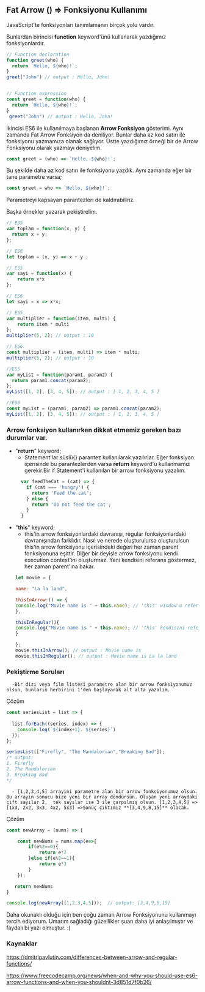 ## Fat Arrow () => Fonksiyonu Kullanımı

JavaScript'te fonksiyonları tanımlamanın birçok yolu vardır.

Bunlardan birincisi **function** keyword'ünü kullanarak yazdığımız fonksiyonlardır.

```javascript
// Function declaration
function greet(who) {
  return `Hello, ${who}!`;
}
greet("John") // output : Hello, John!


// Function expression
const greet = function(who) {
  return `Hello, ${who}!`;
}
 greet("John") // output : Hello, John!
```
İkincisi ES6 ile kullanılmaya başlanan **Arrow Fonksiyon** gösterimi. Aynı zamanda Fat Arrow Fonksiyon da deniliyor. Bunlar daha az kod satırı ile fonksiyonu yazmamıza olanak sağlıyor. Üstte yazdığımız örneği bir de Arrow Fonksiyonu olarak yazmayı deniyelim.
```javascript
const greet = (who) => `Hello, ${who}!`;
```
Bu şekilde daha az kod satırı ile fonksiyonu yazdık. Aynı zamanda eğer bir tane parametre varsa;
```javascript
const greet = who => `Hello, ${who}!`;
```
Parametreyi kapsayan parantezleri de kaldırabiliriz.

Başka örnekler yazarak pekiştirelim.
```javascript
// ES5
var toplam = function(x, y) {
  return x + y;
};

// ES6
let toplam = (x, y) => x + y ;
```
```javascript
// ES5
var sayi = function(x) {
    return x*x
};

// ES6
let sayi = x => x*x;
```
```javascript
// ES5
var multiplier = function(item, multi) {
    return item * multi
};
multiplier(5, 2); // output : 10

// ES6
const multiplier = (item, multi) => item * multi;
multiplier(5, 2); // output : 10
```
```javascript
//ES5
var myList = function(param1, param2) {
  return param1.concat(param2);
};
myList([1, 2], [3, 4, 5]); // output : [ 1, 2, 3, 4, 5 ]

//ES6
const myList = (param1, param2) => param1.concat(param2);
myList([1, 2], [3, 4, 5]); // output : [ 1, 2, 3, 4, 5 ]
```
### Arrow fonksiyon kullanırken dikkat etmemiz gereken bazı durumlar var.

- "**return**" keyword;
    * Statement'lar süslü{} parantez kullanılarak yazılırlar. Eğer fonksiyon içerisinde bu parantezlerden varsa **return** keyword'ü kullanmamız gerekir.Bir if Statement'i kullanılan bir arrow fonksiyonu yazalım.
  ```javascript
    var feedTheCat = (cat) => {
      if (cat === 'hungry') {
        return 'Feed the cat';
      } else {
        return 'Do not feed the cat';
      }
    }
  ```
- "**this**" keyword;
    * this'in arrow fonksiyonlardaki davranışı, regular fonksiyonlardaki davranışından farklıdır. Nasıl ve nerede oluşturulursa oluşturulsun this'in arrow fonksiyonu içerisindeki değeri her zaman parent fonksiyonuna eşittir. Diğer bir deyişle arrow fonksiyonu kendi execution context'ini oluşturmaz. Yani kendisini referans göstermez, her zaman parent'ına bakar.
    ```javascript
    let movie = { 

    name: "La la land",

    thisInArrow:() => { 
    console.log("Movie name is " + this.name); // 'this' window'u referans gösterir. Bu yüzden name'yi bulamaz.
    }, 

    thisInRegular(){ 
    console.log("Movie name is " + this.name); // 'this' kendisini referans gösterir ve çalışır.
    } 

   };
   movie.thisInArrow(); // output : Movie name is
   movie.thisInRegular(); // output : Movie name is La la land
   ```

### Pekiştirme Soruları  
```
  -Bir dizi veya film listesi parametre alan bir arrow fonksiyonumuz olsun, bunların herbirini 1'den başlayarak alt alta yazalım.
```


Çözüm
```javascript
const seriesList = list => {
  
  list.forEach((series, index) => {
    console.log(`${index+1}. ${series}`) 
  });
};

seriesList(["Firefly", "The Mandalorian","Breaking Bad"]);
/* output:
1. Firefly
2. The Mandalorian
3. Breaking Bad
*/
```

```
  - [1,2,3,4,5] arrayini parametre alan bir arrow fonksiyonumuz olsun. Bu arrayin sonucu bize yeni bir array döndürsün. Oluşan yeni arraydaki çift sayılar 2,  tek sayılar ise 3 ile çarpılmış olsun. [1,2,3,4,5] => [1x3, 2x2, 3x3, 4x2, 5x3] =>Sonuç çıktımız **[3,4,9,8,15]** olacak.
```

Çözüm
```javascript
const newArray = (nums) => {

    const newNums = nums.map(e=>{      
        if(e%2==0){
            return e*2
        }else if(e%2==1){
            return e*3
        }
    });

   return newNums 
}

console.log(newArray([1,2,3,4,5]));  // output: [3,4,9,8,15]
```

Daha okunaklı olduğu için ben çoğu zaman Arrow Fonksiyonunu kullanmayı tercih ediyorum. Umarım sağladığı güzellikler şuan daha iyi anlaşılmıştır ve faydalı bi yazı olmuştur. :)



### Kaynaklar

https://dmitripavlutin.com/differences-between-arrow-and-regular-functions/

https://www.freecodecamp.org/news/when-and-why-you-should-use-es6-arrow-functions-and-when-you-shouldnt-3d851d7f0b26/
